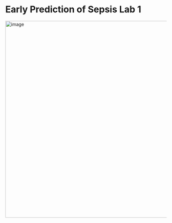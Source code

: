 # Early Prediction of Sepsis Lab 1
<img width="614" alt="image" src="https://user-images.githubusercontent.com/59606326/169861430-0af34d9a-de6c-4dc7-ba63-997a2f42e915.png">
